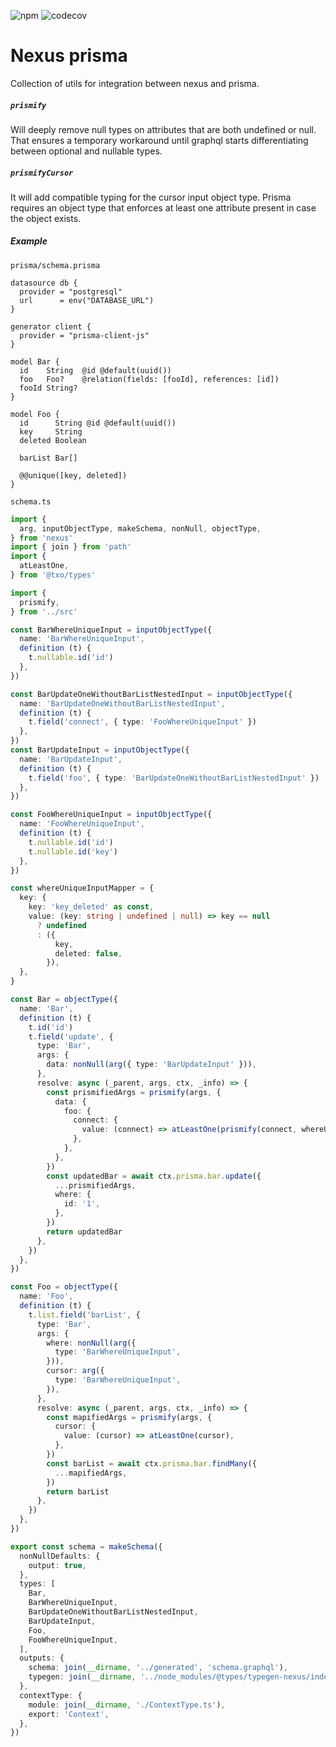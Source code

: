 ![npm](https://img.shields.io/npm/v/@txo/nexus-prisma)
![codecov](https://img.shields.io/codecov/c/github/technology-studio/nexus-prisma)
# Nexus prisma

Collection of utils for integration between nexus and prisma.

##### `prismify`

Will deeply remove null types on attributes that are both undefined or null. That ensures a temporary workaround until graphql starts differentiating between optional and nullable types.

##### `prismifyCursor`

It will add compatible typing for the cursor input object type. Prisma requires an object type that enforces at least one attribute present in case the object exists.

##### Example

`prisma/schema.prisma`
```prisma:example/prisma/schema.prisma
datasource db {
  provider = "postgresql"
  url      = env("DATABASE_URL")
}

generator client {
  provider = "prisma-client-js"
}

model Bar {
  id    String  @id @default(uuid())
  foo   Foo?    @relation(fields: [fooId], references: [id])
  fooId String?
}

model Foo {
  id      String @id @default(uuid())
  key     String
  deleted Boolean

  barList Bar[]

  @@unique([key, deleted])
}

```
`schema.ts`
```typescript:example/Schema.ts [7]
import {
  arg, inputObjectType, makeSchema, nonNull, objectType,
} from 'nexus'
import { join } from 'path'
import {
  atLeastOne,
} from '@txo/types'

import {
  prismify,
} from '../src'

const BarWhereUniqueInput = inputObjectType({
  name: 'BarWhereUniqueInput',
  definition (t) {
    t.nullable.id('id')
  },
})

const BarUpdateOneWithoutBarListNestedInput = inputObjectType({
  name: 'BarUpdateOneWithoutBarListNestedInput',
  definition (t) {
    t.field('connect', { type: 'FooWhereUniqueInput' })
  },
})
const BarUpdateInput = inputObjectType({
  name: 'BarUpdateInput',
  definition (t) {
    t.field('foo', { type: 'BarUpdateOneWithoutBarListNestedInput' })
  },
})

const FooWhereUniqueInput = inputObjectType({
  name: 'FooWhereUniqueInput',
  definition (t) {
    t.nullable.id('id')
    t.nullable.id('key')
  },
})

const whereUniqueInputMapper = {
  key: {
    key: 'key_deleted' as const,
    value: (key: string | undefined | null) => key == null
      ? undefined
      : ({
          key,
          deleted: false,
        }),
  },
}

const Bar = objectType({
  name: 'Bar',
  definition (t) {
    t.id('id')
    t.field('update', {
      type: 'Bar',
      args: {
        data: nonNull(arg({ type: 'BarUpdateInput' })),
      },
      resolve: async (_parent, args, ctx, _info) => {
        const prismifiedArgs = prismify(args, {
          data: {
            foo: {
              connect: {
                value: (connect) => atLeastOne(prismify(connect, whereUniqueInputMapper)),
              },
            },
          },
        })
        const updatedBar = await ctx.prisma.bar.update({
          ...prismifiedArgs,
          where: {
            id: '1',
          },
        })
        return updatedBar
      },
    })
  },
})

const Foo = objectType({
  name: 'Foo',
  definition (t) {
    t.list.field('barList', {
      type: 'Bar',
      args: {
        where: nonNull(arg({
          type: 'BarWhereUniqueInput',
        })),
        cursor: arg({
          type: 'BarWhereUniqueInput',
        }),
      },
      resolve: async (_parent, args, ctx, _info) => {
        const mapifiedArgs = prismify(args, {
          cursor: {
            value: (cursor) => atLeastOne(cursor),
          },
        })
        const barList = await ctx.prisma.bar.findMany({
          ...mapifiedArgs,
        })
        return barList
      },
    })
  },
})

export const schema = makeSchema({
  nonNullDefaults: {
    output: true,
  },
  types: [
    Bar,
    BarWhereUniqueInput,
    BarUpdateOneWithoutBarListNestedInput,
    BarUpdateInput,
    Foo,
    FooWhereUniqueInput,
  ],
  outputs: {
    schema: join(__dirname, '../generated', 'schema.graphql'),
    typegen: join(__dirname, '../node_modules/@types/typegen-nexus/index.d.ts'),
  },
  contextType: {
    module: join(__dirname, './ContextType.ts'),
    export: 'Context',
  },
})

```
